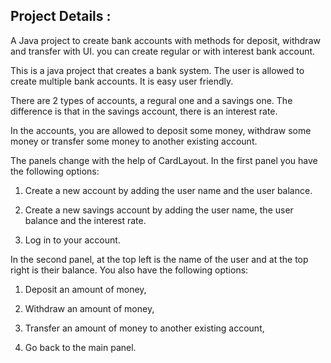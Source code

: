 
## Project Details :


A Java project to create bank accounts with methods for deposit, withdraw and transfer with UI. you can create  regular or with interest bank account.

This is a java project that creates a bank system. The user is allowed to create multiple bank accounts. It is easy user friendly.

There are 2 types of accounts, a regural one and a savings one. The difference is that in the savings account, there is an interest rate.

In the accounts, you are allowed to deposit some money, withdraw some money or transfer some money to another existing account.

The panels change with the help of CardLayout. In the first panel you have the following options:

1. Create a new account by adding the user name and the user balance.

2. Create a new savings account by adding the user name, the user balance and the interest rate.

3. Log in to your account.

In the second panel, at the top left is the name of the user and at the top right is their balance. You also have the following options:

1. Deposit an amount of money,

2. Withdraw an amount of money,

3. Transfer an amount of money to another existing account,

4. Go back to the main panel.
 
